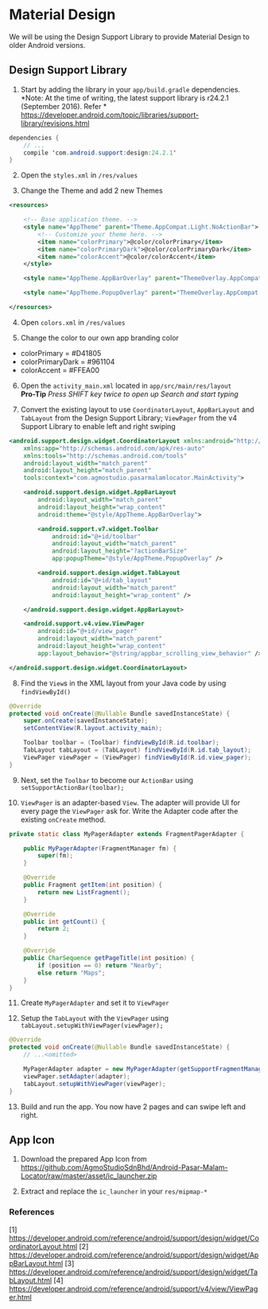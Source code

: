 # Material Design
We will be using the Design Support Library to provide Material Design to older Android versions.

## Design Support Library
1. Start by adding the library in your `app/build.gradle` dependencies.
*Note: At the time of writing, the latest support library is r24.2.1 (September 2016). Refer * https://developer.android.com/topic/libraries/support-library/revisions.html

  ```java
  dependencies {
      // ...
      compile 'com.android.support:design:24.2.1'
  }
  ```

2. Open the `styles.xml` in `/res/values`

3. Change the Theme and add 2 new Themes
  ```xml
  <resources>

      <!-- Base application theme. -->
      <style name="AppTheme" parent="Theme.AppCompat.Light.NoActionBar">
          <!-- Customize your theme here. -->
          <item name="colorPrimary">@color/colorPrimary</item>
          <item name="colorPrimaryDark">@color/colorPrimaryDark</item>
          <item name="colorAccent">@color/colorAccent</item>
      </style>

      <style name="AppTheme.AppBarOverlay" parent="ThemeOverlay.AppCompat.Dark.ActionBar" />

      <style name="AppTheme.PopupOverlay" parent="ThemeOverlay.AppCompat.Light" />

  </resources>
  ```

4. Open `colors.xml` in `/res/values`

5. Change the color to our own app branding color
  - colorPrimary = #D41805
  - colorPrimaryDark = #961104
  - colorAccent = #FFEA00

6. Open the `activity_main.xml` located in `app/src/main/res/layout`  
**Pro-Tip** *Press SHIFT key twice to open up Search and start typing*

7. Convert the existing layout to use `CoordinatorLayout`, `AppBarLayout` and `TabLayout` from the Design Support Library; `ViewPager` from the v4 Support Library to enable left and right swiping
  ```xml
  <android.support.design.widget.CoordinatorLayout xmlns:android="http://schemas.android.com/apk/res/android"
      xmlns:app="http://schemas.android.com/apk/res-auto"
      xmlns:tools="http://schemas.android.com/tools"
      android:layout_width="match_parent"
      android:layout_height="match_parent"
      tools:context="com.agmostudio.pasarmalamlocator.MainActivity">

      <android.support.design.widget.AppBarLayout
          android:layout_width="match_parent"
          android:layout_height="wrap_content"
          android:theme="@style/AppTheme.AppBarOverlay">

          <android.support.v7.widget.Toolbar
              android:id="@+id/toolbar"
              android:layout_width="match_parent"
              android:layout_height="?actionBarSize"
              app:popupTheme="@style/AppTheme.PopupOverlay" />

          <android.support.design.widget.TabLayout
              android:id="@+id/tab_layout"
              android:layout_width="match_parent"
              android:layout_height="wrap_content" />

      </android.support.design.widget.AppBarLayout>

      <android.support.v4.view.ViewPager
          android:id="@+id/view_pager"
          android:layout_width="match_parent"
          android:layout_height="wrap_content"
          app:layout_behavior="@string/appbar_scrolling_view_behavior" />

  </android.support.design.widget.CoordinatorLayout>
  ```

8. Find the `View`s in the XML layout from your Java code by using `findViewById()`
  ```java
  @Override
  protected void onCreate(@Nullable Bundle savedInstanceState) {
      super.onCreate(savedInstanceState);
      setContentView(R.layout.activity_main);

      Toolbar toolbar = (Toolbar) findViewById(R.id.toolbar);
      TabLayout tabLayout = (TabLayout) findViewById(R.id.tab_layout);
      ViewPager viewPager = (ViewPager) findViewById(R.id.view_pager);
  }
  ```

9. Next, set the `Toolbar` to become our `ActionBar` using `setSupportActionBar(toolbar);`

10. `ViewPager` is an adapter-based `View`. The adapter will provide UI for every page the `ViewPager` ask for. Write the Adapter code after the existing `onCreate` method.
  ```java
  private static class MyPagerAdapter extends FragmentPagerAdapter {

      public MyPagerAdapter(FragmentManager fm) {
          super(fm);
      }

      @Override
      public Fragment getItem(int position) {
          return new ListFragment();
      }

      @Override
      public int getCount() {
          return 2;
      }

      @Override
      public CharSequence getPageTitle(int position) {
          if (position == 0) return "Nearby";
          else return "Maps";
      }
  }
  ```

11. Create `MyPagerAdapter` and set it to `ViewPager`

12. Setup the `TabLayout` with the `ViewPager` using `tabLayout.setupWithViewPager(viewPager);`
  ```java
  @Override
  protected void onCreate(@Nullable Bundle savedInstanceState) {
      // ...<omitted>

      MyPagerAdapter adapter = new MyPagerAdapter(getSupportFragmentManager());
      viewPager.setAdapter(adapter);
      tabLayout.setupWithViewPager(viewPager);
  }
  ```
13. Build and run the app. You now have 2 pages and can swipe left and right.

## App Icon

1. Download the prepared App Icon from https://github.com/AgmoStudioSdnBhd/Android-Pasar-Malam-Locator/raw/master/asset/ic_launcher.zip

2. Extract and replace the `ic_launcher` in your `res/mipmap-*`

### References
[1] https://developer.android.com/reference/android/support/design/widget/CoordinatorLayout.html
[2] https://developer.android.com/reference/android/support/design/widget/AppBarLayout.html
[3] https://developer.android.com/reference/android/support/design/widget/TabLayout.html
[4] https://developer.android.com/reference/android/support/v4/view/ViewPager.html
